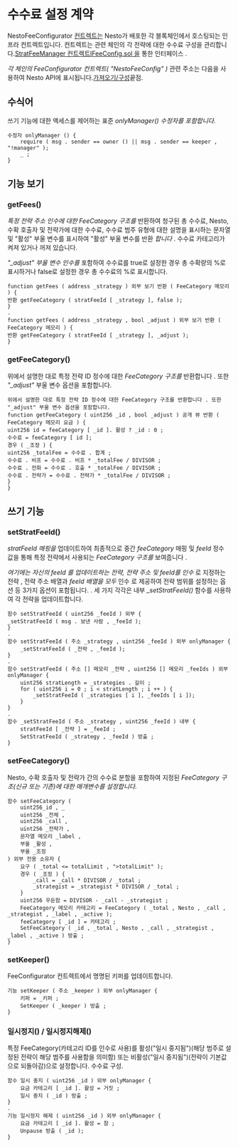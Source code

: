 # 수수료 설정 계약

NestoFeeConfigurator [컨트렉트는](https://github.com/beefyfinance/beefy-contracts/blob/master/contracts/BIFI/infra/BeefyFeeConfigurator.sol) Nesto가 배포한 각 블록체인에서 호스팅되는 인프라 컨트렉트입니다. 컨트렉트는 관련 체인의 각 전략에 대한 수수료 구성을 관리합니다.[StratFeeManager 컨트렉트](https://docs.beefy.finance/developer-documentation/strategy-contract/stratfeemanager-contract)[IFeeConfig.sol 을](https://github.com/beefyfinance/beefy-contracts/blob/master/contracts/BIFI/interfaces/common/IFeeConfig.sol) 통한 인터페이스 .

_각 체인의 FeeConfigurator 컨트렉트( "NestoFeeConfig" )_ 관련 주소는 다음을 사용하여 Nesto API에 표시됩니다.[가져오기/구성](https://docs.beefy.finance/developer-documentation/beefy-api#get-config)끝점.

## 수식어

쓰기 기능에 대한 액세스를 제어하는 ​​표준 _onlyManager() 수정자를 포함합니다._

```
수정자 onlyManager () {  
    require ( msg . sender == owner () || msg . sender == keeper , "!manager" );   
    _ ;
}
```

## 기능 보기

### getFees()

_특정 전략 주소 인수에 대한 FeeCategory 구조를_ 반환하여 청구된 총 수수료, Nesto, 수확 호출자 및 전략가에 대한 수수료, 수수료 범주 유형에 대한 설명을 표시하는 문자열 및 "활성" 부울 변수를 표시하여 "활성" 부울 변수를 반환 _합니다_ . 수수료 카테고리가 켜져 있거나 꺼져 있습니다.

_"\_adjust" 부울 변수 인수를_ 포함하여 수수료를 true로 설정한 경우 총 수확량의 %로 표시하거나 false로 설정한 경우 총 수수료의 %로 표시합니다.

```
function getFees ( address _strategy ) 외부 보기 반환 ( FeeCategory 메모리 ) { 
반환 getFeeCategory ( stratFeeId [ _strategy ], false ); 
}
.
function getFees ( address _strategy , bool _adjust ) 외부 보기 반환 ( FeeCategory 메모리 ) { 
반환 getFeeCategory ( stratFeeId [ _strategy ], _adjust ); 
}

```

### getFeeCategory()

위에서 설명한 대로 특정 전략 ID 정수에 대한 _FeeCategory 구조를_ 반환합니다 . 또한 _"\_adjust"_ 부울 변수 옵션을 포함합니다.

```
위에서 설명한 대로 특정 전략 ID 정수에 대한 FeeCategory 구조를 반환합니다 . 또한 "_adjust" 부울 변수 옵션을 포함합니다.
function getFeeCategory ( uint256 _id , bool _adjust ) 공개 뷰 반환 ( FeeCategory 메모리 요금 ) { 
uint256 id = feeCategory [ _id ]. 활성 ? _id : 0 ; 
수수료 = feeCategory [ id ];
경우 ( _조정 ) { 	
uint256 _totalFee = 수수료 . 합계 ;
수수료 . 비프 = 수수료 . 비프 * _totalFee / DIVISOR ;
수수료 . 전화 = 수수료 . 호출 * _totalFee / DIVISOR ;
수수료 . 전략가 = 수수료 . 전략가 * _totalFee / DIVISOR ;
}
}

```

## 쓰기 기능

### setStratFeeId()

_stratFeeId 매핑을_ 업데이트하여 최종적으로 중간 _feeCategory_ 매핑 및 _feeId_ 정수 값을 통해 특정 전략에서 사용되는 _FeeCategory 구조를_ 보여줍니다 .

_여기에는 자신의 feeId 를 업데이트하는 전략, 전략 주소 및 feeId를 인수_ 로 지정하는 전략 , 전략 주소 배열과 _feeId 배열을 모두_ 인수 로 제공하여 전략 범위를 설정하는 옵션 등 3가지 옵션이 포함됩니다. . 세 가지 각각은 내부 _\_setStratFeeId()_ 함수를 사용하여 각 전략을 업데이트합니다.

```
함수 setStratFeeId ( uint256 _feeId ) 외부 {   
_setStratFeeId ( msg . 보낸 사람 , _feeId );
}
.
함수 setStratFeeId ( 주소 _strategy , uint256 _feeId ) 외부 onlyManager {   
    _setStratFeeId ( _전략 , _feeId );
}
.
함수 setStratFeeId ( 주소 [] 메모리 _전략 , uint256 [] 메모리 _feeIds ) 외부 onlyManager {     
    uint256 stratLength = _strategies . 길이 ;
    for ( uint256 i = 0 ; i < stratLength ; i ++ ) {   
        _setStratFeeId ( _strategies [ i ], _feeIds [ i ]);
    }
}
.
함수 _setStratFeeId ( 주소 _strategy , uint256 _feeId ) 내부 {    
    stratFeeId [ _전략 ] = _feeId ; 
    SetStratFeeId ( _strategy , _feeId ) 방출 ; 
}

```

### setFeeCategory()

Nesto, 수확 호출자 및 전략가 간의 수수료 분할을 포함하여 지정된 _FeeCategory 구조(신규 또는 기존)에 대한 매개변수를 설정합니다._

```
함수 setFeeCategory ( 
    uint256_id , _
    uint256 _전체 ,
    uint256 _call ,
    uint256 _전략가 ,
    문자열 메모리 _label , 
    부울 _활성 ,
    부울 _조정
) 외부 전용 소유자 { 
    요구 ( _total <= totalLimit , ">totalLimit" ); 
    경우 ( _조정 ) {  
        _call = _call * DIVISOR / _total ;
        _strategist = _strategist * DIVISOR / _total ;
    }
    uint256 우둔함 = DIVISOR - _call - _strategist ;
    FeeCategory 메모리 카테고리 = FeeCategory ( _total , Nesto , _call , _strategist , _label , _active ); 
    feeCategory [ _id ] = 카테고리 ; 
    SetFeeCategory ( _id , _total , Nesto , _call , _strategist , _label , _active ) 방출 ; 
}

```

### setKeeper()

FeeConfigurator 컨트렉트에서 명명된 키퍼를 업데이트합니다.

```
기능 setKeeper ( 주소 _keeper ) 외부 onlyManager {  
    키퍼 = _키퍼 ;
    SetKeeper ( _keeper ) 방출 ; 
}

```

### 일시정지() / 일시정지해제()

특정 FeeCategory(카테고리 ID를 인수로 사용)를 활성("일시 중지됨")(해당 범주로 설정된 전략이 해당 범주를 사용함을 의미함) 또는 비활성("일시 중지됨")(전략이 기본값으로 되돌아감)으로 설정합니다. 수수료 구성.

```
함수 일시 중지 ( uint256 _id ) 외부 onlyManager {  
    요금 카테고리 [ _id ]. 활성 = 거짓 ; 
    일시 중지 ( _id ) 방출 ; 
}
.
기능 일시정지 해제 ( uint256 _id ) 외부 onlyManager {  
    요금 카테고리 [ _id ]. 활성 = 참 ; 
    Unpause 방출 ( _id ); 
}

```
